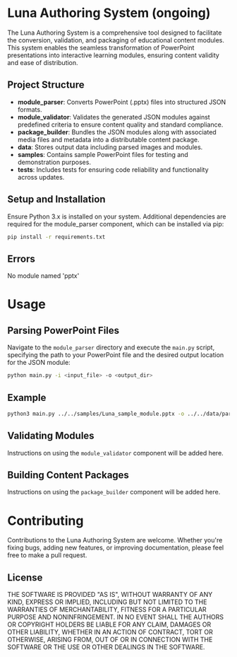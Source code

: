 # Luna Authoring System (ongoing)

The Luna Authoring System is a comprehensive tool designed to facilitate the conversion, validation, and packaging of educational content modules. This system enables the seamless transformation of PowerPoint presentations into interactive learning modules, ensuring content validity and ease of distribution.

## Project Structure

- **module_parser**: Converts PowerPoint (.pptx) files into structured JSON formats.
- **module_validator**: Validates the generated JSON modules against predefined criteria to ensure content quality and standard compliance.
- **package_builder**: Bundles the JSON modules along with associated media files and metadata into a distributable content package.
- **data**: Stores output data including parsed images and modules.
- **samples**: Contains sample PowerPoint files for testing and demonstration purposes.
- **tests**: Includes tests for ensuring code reliability and functionality across updates.

## Setup and Installation
Ensure Python 3.x is installed on your system. Additional dependencies are required for the module_parser component, which can be installed via pip:

```bash
pip install -r requirements.txt
```

## Errors

No module named 'pptx'

# Usage

## Parsing PowerPoint Files
Navigate to the `module_parser` directory and execute the `main.py` script, specifying the path to your PowerPoint file and the desired output location for the JSON module:

```bash
python main.py -i <input_file> -o <output_dir>
```

## Example

```bash
python3 main.py ../../samples/Luna_sample_module.pptx -o ../../data/parsed_ir_module/parsed_output.json
```

## Validating Modules
Instructions on using the `module_validator` component will be added here.

## Building Content Packages
Instructions on using the `package_builder` component will be added here.

# Contributing
Contributions to the Luna Authoring System are welcome. Whether you're fixing bugs, adding new features, or improving documentation, please feel free to make a pull request.

## License

THE SOFTWARE IS PROVIDED "AS IS", WITHOUT WARRANTY OF ANY KIND, EXPRESS OR IMPLIED, INCLUDING BUT NOT LIMITED TO THE WARRANTIES OF MERCHANTABILITY, FITNESS FOR A PARTICULAR PURPOSE AND NONINFRINGEMENT. IN NO EVENT SHALL THE AUTHORS OR COPYRIGHT HOLDERS BE LIABLE FOR ANY CLAIM, DAMAGES OR OTHER LIABILITY, WHETHER IN AN ACTION OF CONTRACT, TORT OR OTHERWISE, ARISING FROM, OUT OF OR IN CONNECTION WITH THE SOFTWARE OR THE USE OR OTHER DEALINGS IN THE SOFTWARE.